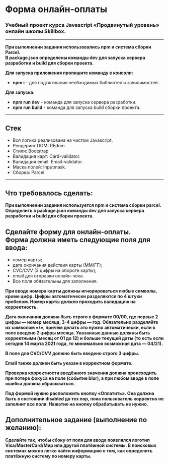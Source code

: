 # Форма онлайн-оплаты
### Учебный проект курса Javascript «Продвинутый уровень» онлайн школы Skillbox. #
---
**При выполнении задания использовались npm и система сборки Parcel.**<br>**В package.json определены команды dev для запуска сервера разработки и build для сборки проекта.**

**Для запуска приложения пропишите команду в консоли:** 
* __npm i__ - для подтягивания необходимых библиотек и зависимостей.

**Для запуска:**
* __npm run dev__ - команда для запуска сервера разработки.
* __npm run build__ - команда для запуска build сборки проекта.

---
## Стек ##
* Вся логика реализована на чистом Javascript.
* Рендеринг DOM: REdom.
* Стили: Bootstrap
* Валидация карт: Card-validator.
* Валидация email: Email-validator.
* Маска полей: Inputmask.
* Сборка: Parcel.
---

## Что требовалось сделать: #
**При выполнении задания используется npm и система сборки parcel.**<br>**Определить в package.json команды dev для запуска сервера разработки и build для сборки проекта.**

## Сделайте форму для онлайн-оплаты.<br>Форма должна иметь следующие поля для ввода: ##

* номер карты;
* дата окончания действия карты (ММ/ГГ);
* CVC/CVV (3 цифры на обороте карты);
* email для отправки онлайн-чека.
* Все поля обязательны для заполнения.

**При вводе номера карты должны игнорироваться любые символы, кроме цифр. Цифры автоматически разделяются по 4 штуки пробелом. Номер карты должен проходить валидацию на корректность.**

**Дата окончания должна быть строго в формате 00/00, где первые 2 цифры — номер месяца, 3-4 цифры — год. Обязательно разделяйте их символом «/», причём делать это нужно автоматически, если в поле введено 2 цифры месяца. Указанные данные должны быть корректными (месяц от 01 до 12) и больше текущей даты (то есть если сегодня 14 марта 2021 года, то минимально возможная дата — 04/21).**

**В поле для CVC/CVV должно быть введено строго 3 цифры.**

**Email также должен быть указан в корректном формате.**

**Проверка корректности введённого значения должна происходить при потере фокуса на поле (событие blur), а при любом вводе в поле ошибка должна сбрасываться.**

**Под формой нужно расположить кнопку «Оплатить». Она должна быть в состоянии disabled до тех пор, пока пользователь корректно не заполнит все поля. Нажатие на кнопку обрабатывать не нужно.**



## Дополнительное задание (выполнение по желанию): ##
**Сделайте так, чтобы сбоку от поля для ввода появлялся логотип Visa/MasterCard/Мир или другой платёжной системы. В поисковых системах можно легко найти информацию о том, как определить платёжную систему по номеру карты.**


